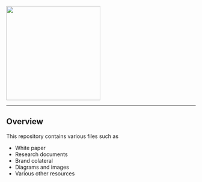 [<img src="https://github.com/HonestInsurance/Resources/tree/master/branding/HIC_Logo_Vertical.png?raw=true" width="250">](https://www.honestinsurance.net)

-----------------------

## Overview

This repository contains various files such as
* White paper
* Research documents
* Brand colateral
* Diagrams and images
* Various other resources

